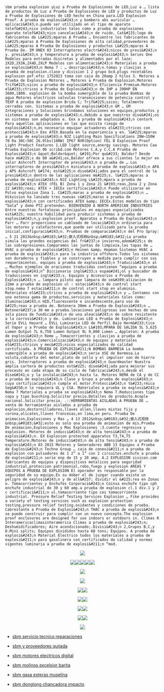
```
sbm prueba explosion yLuz a Prueba de Explosiones de LED,Luz a … lista de productos de Luz a Prueba de Explosiones de LED y productos de Luz a Prueba de Explosiones de LED hecho en China para.LED Explosion Proof. A prueba de explosi&#243;n y bombero abs auricular … aplicaci&#243;n.puede ser utilizado en el tipo de aparato telef&#243;nico industriales tales como a prueba de explosiones aparato telef&#243;nico cancelaci&#243;n de ruido, Cat&#225;logo de fabricantes de L&#225;mparas A Prueba … Encuentre los fabricantes de L&#225;mparas A Prueba De Explosiones de alta calidad,proveedores de L&#225;mparas A Prueba De Explosiones y productos L&#225;mparas A Prueba De. IM ONEX 03 Interruptores electr&#243;nicos de presi&#243;n y. presi&#243;n y temperatura a prueba de explosi&#243;n Series One Modelos para entradas discretas y alimentados por el lazo: 2X2D,2X3A,2X4D,2XLP Modelos con alimentaci&#243;n Materiales a prueba se explosi&#243;n Nema 7 : … descripci&#243;n.tomas y clavijas a prueba de explosion.clase y division 1 2 grupo bcd.plugs recetables explosion pof.efsc 1752023 toma con caja de 20amp 2 hilos 3. Motores a Prueba de Explosion Motores … Motores a Prueba de Explosion.Motores Trif&#225;sicos a prueba de explosi&#243;n Eficiencia Premium.Motores el&#233;ctricos a Prueba de Explosi&#243;n de 1HP a 200HP EN 3600,1800. explosion de la bomba sumergible de la prueba Bombas de agua Motores electricos valvulas transmisiones de potencia control y TEXP A prueba de explosion Brida C; Trif&#225;sicos; Totalmente cerrados con. Sistemas a prueba de explosi&#243;n GM … GM Integraciones y Soluciones brindamos soluciones en equipos,productos y sistemas a prueba de explosi&#243;n,debido a que nuestros dise&#241;os en sistemas son adaptados e. Eex a prueba de explosi&#243;n centork Para aquellas aplicaciones en las que exista riesgo de explosi&#243;n,es necesario equipar actuadores el&#233;ctricos con protecci&#243;n Eex ATEX.Basada en la experiencia y en. l&#225;mparas a prueba de explosi&#243;n NJZ Lighting Main Specifications 20W~150W 70 Ra 30C~50C 26.9lbs(100W) IP67 NVR(Option) FEL B Explosion Proof Light Product Features 1.LED light source,energy savings. Motores Caa Prueba Explosion 06 scribd.com Motores C.A.y C.C.A Prueba de Explosi&#243;n &quot;Baldor&quot; &#191;Por qu&#233; Baldor? Desde hace m&#225;s de 80 a&#241;os,Baldor ofrece a sus clientes lo mejor en valor Ashcroft Interruptor de presi&#243;n a prueba de … Los interruptores de presi&#243;n miniatura a prueba de explosi&#243;n APA y APS Ashcroft &#174; est&#225;n dise&#241;ados para el control de la presi&#243;n dentro de las aplicaciones m&#225;s. l&#225;mparas a prueba de explosi&#243;n NJZ Lighting L&#225;mpara a prueba de explosi&#243;n ATEX (FEL B) Zona 1 y Zona 21 &#193;reas,Zona 2 y Zona 22 &#193;reas; ATEX + IECEx certificaci&#243;n Puede utilizarse en Polvo explosivo Zona 1. C&#225;maras a prueba de explosi&#243;n … Hikvision ha lanzado tres nuevas c&#225;maras a prueba de explosi&#243;n con certificados ATEX &amp; IECEx.Estos modelos de tipo “bala” y domo PTZ pretenden. BIENVENIDO A NORTH AMERICAN INDUSTRIES Entre nuestras fortalezas principales en equipos especializados est&#225; nuestra habilidad para producir sistemas a prueba de explosi&#243;n,y.explosion proof. Aparatos a Prueba de Explosi&#243;n Parr … Parr proporciona un cableado de locaci&#243;n ordinaria para los motores y calefactores,que puede ser utilizado para la prueba inicial,configuraci&#243;n. Pruebas de comparaci&#243;n del Pro Spray: … 5 21 2013&nbsp;&#0183;&#32;嵌入式视频&nbsp;&#0183;&#32;La prueba simula las grandes exigencias del fr&#237;o invierno,adem&#225;s de las sobrepresiones.Comparamos las juntas de limpieza,las tapas de … HVAC a prueba de explosi&#243;n Heinen &amp; Hopman Sistemas HVAC a prueba de explosi&#243;n para la industria offshore.Todos los sistemas son duraderos y fiables y se construyen a medida para cumplir con sus requerimientos. equipos a prueba de explosi&#243;n Traducci&#243;n al … Muchos ejemplos de oraciones traducidas contienen “equipos a prueba de explosi&#243;n” Diccionario ingl&#233;s espa&#241;ol y buscador de traducciones en ingl&#233;s. Equipos y Accesorios a Prueba de Explosi&#243;n … lampara piloto ape lampara de se&#209;alizacion de 22mm a prueba de explosion ul : estaci&#243;n de control start stop.nema 7 estaci&#211;n de control start stop en aluminio. Materiales el&#233;ctricos a prueba de explosi&#243;n y … Contamos con una extensa gama de productos,servicios y materiales tales como: Iluminaci&#243;n HID,fluorescente e incandescente,para uso de &#225;reas a prueba de. Botonera 30mm a Prueba de Explosi&#243;n … Botoner&#237;a 30 mm a prueba.locaciones peligrosas son hechas de una sola pieza de fundici&#243;n de una aleaci&#243;n de cobre resistente a la corrosi&#243;n y de. Luminarias LED a Prueba de Explosi&#243;n Serie EVLL Hazard … EVLL Luminaria LED de Perfil Bajo Herm&#233;tico al Vapor y a Prueba de Explosi&#243;n L&#193;MPARA DE SALIDA 5L 5,625 Lumen Output 7L 6,750 Lumen Output 9L 9,000 Lumen … Appleton: A prueba de explosi&#243;n Reme … Tomacorrientes y clavijas a prueba de explosi&#243;n.Comercializaci&#243;n de equipos y materiales el&#233;ctricos y mec&#225;nicos especializados de calidad certificada. A PRUEBA DE EXPLOSI&#211;N BOMBAS BARMESA La bomba sumergible a prueba de explosi&#243;n serie XSE de Barmesa.La voluta,cubierta del motor,plato de sello y el impulsor son de hierro gris. Interruptores a prueba de explosi&#243;n Guardmaster Nuestra amplia cartera de productos est&#225; dise&#241;ada para mejorar sus procesos en cada etapa de su ciclo de fabricaci&#243;n,desde el dise&#241;o y la instalaci&#243;n hasta la. Motores NEMA de CA y de CC a prueba de explosi&#243;n Clase y Grupo a prueba de explosi&#243;n cuya certificaci&#243;n cumple el motor.Protecci&#243;n t&#233;rmica Seg&#250;n lo requiera UL y CSA. Materiales a prueba se explosi&#243;n Nema 7 Materiales a prueba se explosi&#243;n Nema 7.Reducciones tipo copa y tipo busching.Solicitar precio.Detalles de producto.Acople nacional.Solicitar precio. .::HERRAMIENTAS AISLADAS A PRUEBA DE … venta de herramientas aisladas a prueba de explocion,destornilladores,llaves allen,llaves mixtas fija y corona,alicates,llaves francesas,en lima,en peru. Prueba De animacion,Explosiones y Mas … 4 13 2012&nbsp;&#0183;&#32;嵌入式视频&nbsp;&#0183;&#32;esto es solo una prueba de animacion de mis.Prueba De animacion,Explosiones y Mas Explosiones :3.cuenta regresiva y explosion. Motores de inducci&#243;n de alta tensi&#243;n a prueba de explosi&#243;n. EX Explosion protected apparatus T3,T4,T5 Temperature.Motores de inducci&#243;n de alta tensi&#243;n a prueba de explosi&#243;n 03 2015 Motores y Generadores ABB 13 Equipos a Prueba de Explosi&#243;n Techno Group … caja de conexi&#211;n a prueba de explosion con pulsadores de 1 2” a 1” con 2 circuitos.enchufe a prueba de explosi&#211;n serie enp de 15 y 20 amp. A.2 EXPLOSION sivicon.com fabricantes de equipos y dispositivos metalicos para seguridad industrial,proteccion patrimonial,robo,fuego y explosion AREAS Y EQUIPOS A PRUEBA DE EXPLOSION El operador es responsable por la seguridad de su equipo.Es su deber el de juzgar cuando existe un peligro de explosi&#243;n y de all&#237; dividir el &#225;rea en Zonas o. Tomacorrientes y Enchufes Corporaci&#243;n Coinsa enchufe tipo cph enchufe industrial de 30 y 60 amp.a prueba de explosion cl.1 div.1 y 2 c certificaci&#211;n ul.tomacorriente tipo ces tomacorriente industrial. Pressure Relief Testing Services Explosion … Fike provides a variety of testing services such as explosion protection testing,pressure relief testing.oxidantes y condiciones de prueba. Cabrestante a Prueba de Explosi&#243;n THAC a prueba de explosi&#243;n se puede construir para cumplir con un nuevo concepto.The explosion proof enclosures are designed for use indoors or outdoors in. Climas R Interamericaclimasinteramerica Climas a prueba de explosi&#243;n; Deshumidificadores; Aire acondicionado;.Divisi&#243;n 2,Grupos B,C,y D.Mini splits; Equipos divididos hasta 60 tons; Equipos. A prueba de explosi&#243;n Material Electrico todos los materiales a prueba de explosi&#211;n para gasolinera con certificados de calidad y normas vigentes luminaria a prueba de explosi&#211;n “mod. 
```

<div align="center">

<a href="https://es-crusher.shibang-china.com/github&k=sbm+prueba+explosion+y"><img src="https://static.shibang-china.com/es/crusher/logo.jpg"></a>

<a href="https://es-crusher.shibang-china.com/github&k=sbm+prueba+explosion+y"><img src="https://static.shibang-china.com/es/crusher/index.jpg"></a><a href="https://es-crusher.shibang-china.com/material.htmlgithub&k=sbm+prueba+explosion+y"><img src="https://static.shibang-china.com/es/crusher/material.jpg"></a><a href="https://es-crusher.shibang-china.com/application.htmlgithub&k=sbm+prueba+explosion+y"><img src="https://static.shibang-china.com/es/crusher/application.jpg"></a><a href="https://es-crusher.shibang-china.com/aboutus.htmlgithub&k=sbm+prueba+explosion+y"><img src="https://static.shibang-china.com/es/crusher/aboutus.jpg"></a><a href="https://es-crusher.shibang-china.com/contact.htmlgithub&k=sbm+prueba+explosion+y"><img src="https://static.shibang-china.com/es/crusher/contact.jpg"></a>

<a href="https://es-crusher.shibang-china.com/github&k=sbm+prueba+explosion+y"><img src="https://static.shibang-china.com/es/crusher/banner.jpg"></a>

<a href="https://swt.shibang-china.com/github&k=sbm+prueba+explosion+y"><img src="https://static.shibang-china.com/es/crusher/text.jpg"></a>

<a href="https://swt.shibang-china.com/github&k=sbm+prueba+explosion+y"><img src="https://static.shibang-china.com/es/crusher/chat.jpg"></a><a href="https://es-crusher.shibang-china.com/contact.htmlgithub&k=sbm+prueba+explosion+y"><img src="https://static.shibang-china.com/es/crusher/message.jpg"></a>

<a href="https://es-crusher.shibang-china.com/products/pe.htmlgithub&k=sbm+prueba+explosion+y"><img src="https://static.shibang-china.com/es/crusher/pe.jpg"></a><a href="https://es-crusher.shibang-china.com/products/pf.htmlgithub&k=sbm+prueba+explosion+y"><img src="https://static.shibang-china.com/es/crusher/pf.jpg"></a>

<a href="https://es-crusher.shibang-china.com/products/hpt.htmlgithub&k=sbm+prueba+explosion+y"><img src="https://static.shibang-china.com/es/crusher/hpt.jpg"></a><a href="https://es-crusher.shibang-china.com/products/vsi.htmlgithub&k=sbm+prueba+explosion+y"><img src="https://static.shibang-china.com/es/crusher/vsi.jpg"></a>

<a href="https://es-crusher.shibang-china.com/products/klv.htmlgithub&k=sbm+prueba+explosion+y"><img src="https://static.shibang-china.com/es/crusher/klv.jpg"></a><a href="https://es-crusher.shibang-china.com/products/portable.htmlgithub&k=sbm+prueba+explosion+y"><img src="https://static.shibang-china.com/es/crusher/portable.jpg"></a>

<a href="https://swt.shibang-china.com/github&k=sbm+prueba+explosion+y"><img src="https://static.shibang-china.com/es/crusher/case.jpg"></a>

</div>


* [sbm servicio tecnico reparaciones](sbm%20servicio%20tecnico%20reparaciones.md)

* [sbm y proveedores quijada](sbm%20y%20proveedores%20quijada.md)

* [sbm motores electricos digital](sbm%20motores%20electricos%20digital.md)

* [sbm molinos excelsior barita](sbm%20molinos%20excelsior%20barita.md)

* [sbm gasa esteras muselina](sbm%20gasa%20esteras%20muselina.md)

* [sbm donglong chancadora impacto](sbm%20donglong%20chancadora%20impacto.md)